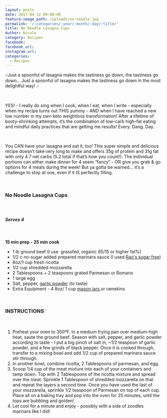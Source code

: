 ```yaml
---
layout: posts
date: 2017-04-12 00:00:00
feature-image_path: /uploads/no-noodle.jpg
permalink: '/:categories/:year/:month/:day/:title/'
title: No Noodle Lasagna Cups
Author: Nicole
category: Recipes
facebook:
facebook_url:
instagram_url:
categories:
  - Recipes
---
```


🎶Just a spoonful of lasagna makes the tastiness go down, the tastiness go down… Just a spoonful of lasagna makes the tastiness go down in the most delightful way! 🎶

&nbsp;

YES! - I really do sing when I cook, when I eat, when I write - especially when my recipe turns out THIS yummy - AND when I have reached a new low number in my own keto weightloss transformation! After a lifetime of booty-shrinking attempts, it’s the combination of low-carb high-fat eating and mindful daily practices that are getting me results! Every. Dang. Day.

&nbsp;

You CAN have your lasagna and eat it, too! This super simple and delicious recipe doesn’t take very long to make and offers 35g of protein and 31g fat with only 4.7 net carbs (5.2 total if that’s how you count!). The individual portions can either make dinner for 4 seem “fancy” - OR give you grab & go options for 4 meals during the week! But ya gotta be warned… it’s a challenge to stop at one, even if it IS perfectly filling.

&nbsp;

### No Noodle Lasagna Cups

##### &nbsp;

##### Serves 4

&nbsp;

**15 min prep - 25 min cook**

* 1 lb ground beef (I use&nbsp; grassfed, organic 85/15 or higher fat%)
* 1/2 c no-sugar added prepared marinara sauce (I used [Rao's sugar free](https://www.amazon.com/gp/product/B0078DP1JM/ref=as_li_tl?ie=UTF8&amp;camp=1789&amp;creative=9325&amp;creativeASIN=B0078DP1JM&amp;linkCode=as2&amp;tag=bychefnicole-20&amp;linkId=3e38c74a23c56fca0acefd2e992ae30e))
* 8oz/1 cup fresh ricotta
* 1/2 cup shredded mozzarella
* 2 Tablespoons + 2 teaspoons grated Parmesan or Romano
* 1 large egg
* Salt, pepper, [garlic powder](https://www.amazon.com/gp/product/B000WR8TT0/ref=as_li_tl?ie=UTF8&amp;camp=1789&amp;creative=9325&amp;creativeASIN=B000WR8TT0&amp;linkCode=as2&amp;tag=bychefnicole-20&amp;linkId=7b8c92ec2732f9bbb47a298139158f37) (to taste)
* Extra Equipment - 4 8oz/ 1 cup [mason jars ](https://www.amazon.com/gp/product/B00A0KUGYU/ref=as_li_tl?ie=UTF8&amp;camp=1789&amp;creative=9325&amp;creativeASIN=B00A0KUGYU&amp;linkCode=as2&amp;tag=bychefnicole-20&amp;linkId=f57eb20c6f8de1d30319290d4bec1a64)or ramekins

&nbsp;

### INSTRUCTIONS

&nbsp;

1. Preheat your oven to 350&ordm;F. In a medium frying pan over medium-high heat, saute the ground beef. Season with salt, pepper, and garlic powder according to taste - I put a big pinch of salt in, ~1/2 teaspoon of garlic powder, and a few grinds of black pepper. Once it is cooked through, transfer to a mixing bowl and add 1/2 cup of prepared marinara sauce stir through.
2. In another bowl, combine ricotta, 2 Tablespoons of parmesan, and egg.
3. Scoop 1/4 cup of the meat mixture into each of your containers and tamp down. Top with 2 Tablespoons of the ricotta mixture and spread over the meat. Sprinkle 1 Tablespoon of shredded mozzarella on that and repeat the layers a second time. Once you have used the last of your mozzarella, sprinkle 1/2 teaspoon of Parmesan on top of each cup. Place all on a baking tray and pop into the oven for 25 minutes, until the tops are bubbling and golden!
4. Let cool for a minute and enjoy - possibly with a side of zoodles marinara like I did!

